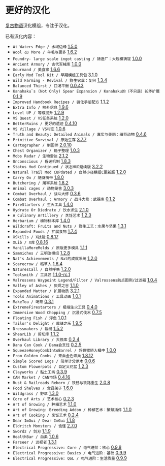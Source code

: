 # 更好的汉化

[复古物语](https://www.vintagestory.at/)汉化模组，专注于汉化。

已有汉化内容：
- `At Waters Edge / 水域边缘` [1.5.0](https://mods.vintagestory.at/atwatersedge)
- `Wool 🙵 More / 羊毛与更多` [1.6.2](https://mods.vintagestory.at/wool)
- `Foundry- large scale ingot casting / 铸造厂：大规模铸锭` [1.0.0](https://mods.vintagestory.at/show/mod/1197)
- `Ancient Armory / 古代军械库` [1.0.0](https://mods.vintagestory.at/ancientarmory)
- `Gourmand / 美食家` [1.6.6](https://mods.vintagestory.at/show/mod/14390)
- `Early Mod Tool Kit / 早期模组工具包` [3.1.0](https://mods.vintagestory.at/emtk)
- `Wild Farming - Revival / 野生农业：复兴` [1.3.4](https://mods.vintagestory.at/wildfarmingrevival)
- `Balanced Thirst / 口渴平衡` [0.0.43](https://mods.vintagestory.at/balancedthirst)
- ``Kanahaku`s (Not Only) Spear Expansion / Kanahaku的（不只是）长矛扩展`` [0.1.9](https://mods.vintagestory.at/show/mod/11264)
- `Improved Handbook Recipes / 强化手册配方` [1.1.2](https://mods.vintagestory.at/improvedhandbookrecipes)
- `Extra Info / 额外信息` [1.9.6](https://mods.vintagestory.at/extrainfo)
- `Level UP / 等级提升` [1.2.9](https://mods.vintagestory.at/levelup)
- `VS Quest / VS任务系统` [1.2.0](https://mods.vintagestory.at/vsquest)
- `BetterRuins / 更好的遗迹` [0.4.10](https://mods.vintagestory.at/betterruins)
- `VS Village / VS村庄` [1.0.6](https://mods.vintagestory.at/vsvillage)
- `Truth and Beauty: Detailed Animals / 真实与美丽：细节动物` [0.4.6](https://mods.vintagestory.at/detailedanimals)
- `Primitive Survival / 原始生存` [3.7.7](https://mods.vintagestory.at/primitivesurvival)
- `Cartographer / 制图师` [2.0.10](https://mods.vintagestory.at/nbcartographer)
- `Chest Organizer / 箱子整理` [1.0.3](https://mods.vintagestory.at/chestorganizer)
- `Mobs Radar / 生物雷达` [2.1.2](https://mods.vintagestory.at/mobsradar)
- `Unconscious / 昏迷机制` [1.8.3](https://mods.vintagestory.at/unconscious)
- `Status Hud Continued / 状态HUD延续版` [3.2.2](https://mods.vintagestory.at/show/mod/9817)
- `Natural Trail Mod CUPdated / 自然小径模组C更新版` [1.2.0](https://mods.vintagestory.at/trailmodcupdated)
- `Carry On / 随身携带` [1.8.0](https://mods.vintagestory.at/carryon)
- `Butchering / 屠宰系统` [1.8.2](https://mods.vintagestory.at/butchering)
- `Animal cages / 动物笼舍` [3.0.3](https://mods.vintagestory.at/animalcages)
- `Combat Overhaul / 战斗大修` [0.3.6](https://mods.vintagestory.at/combatoverhaul)
- `Combat Overhaul : Armory / 战斗大修：武器库` [0.1.2](https://mods.vintagestory.at/armory)
- `FireStarters / 生火工具` [1.4.0](https://mods.vintagestory.at/firestarters)
- `Hydrate Or Diedrate / 饮水求生` [2.1.0](https://mods.vintagestory.at/hydrateordiedrate)
- `A Culinary Artillery / 烹饪艺术` [1.2.3](https://mods.vintagestory.at/aculinaryartillery)
- `Herbarium / 植物标本库` [1.4.0](https://mods.vintagestory.at/herbarium)
- `Wildcraft: Fruits and Nuts / 野生工艺：水果与坚果` [1.3.1](https://mods.vintagestory.at/wildcraftfruit)
- `Expanded Foods / 扩展食物` [1.7.4](https://mods.vintagestory.at/expandedfoods)
- `XSkills / X技能` [0.8.17](https://mods.vintagestory.at/show/mod/247)
- `XLib / X库` [0.8.16](https://mods.vintagestory.at/show/mod/244)
- `VanillaMoreMolds / 原版更多模具` [1.1.1](https://mods.vintagestory.at/vanillamoremolds)
- `Sammiches / 三明治模组` [1.2.8](https://mods.vintagestory.at/sammiches)
- `Nat's Achievements / Nat的成就系统` [1.2.0](https://mods.vintagestory.at/show/mod/9615)
- `Scarecrow / 稻草人` [1.6.4](https://mods.vintagestory.at/scarecrow)
- `NaturesCall / 自然呼唤` [1.2.0](https://mods.vintagestory.at/naturescall)
- `Toolsmith / 工具匠` [1.1.0-rc.1](https://mods.vintagestory.at/toolsmith)
- `Valrossens Waypoint Legend/Filter / Valrossens航点图例/过滤器` [1.0.4](https://mods.vintagestory.at/show/mod/22391)
- `Valley of Ashes / 灰烬之谷` [1.1.0](https://mods.vintagestory.at/valleyofashes)
- `Expanded Matter / 扩展物质` [3.2.1](https://mods.vintagestory.at/em)
- `Tools Animations / 工具动画` [1.0.1](https://mods.vintagestory.at/toolsanimations)
- `MakeTea / 喝茶` [0.3.1](https://mods.vintagestory.at/maketea)
- `ExtremeFirestarters / 极端生火工具` [0.4.0](https://mods.vintagestory.at/extremefirestarters)
- `Immersive Wood Chopping / 沉浸式伐木` [0.7.5](https://mods.vintagestory.at/immersivewoodchopping)
- `Floating Fish / 浮鱼` [1.0.1](https://mods.vintagestory.at/show/mod/19909)
- `Tailor's Delight / 裁缝之乐` [1.9.5](https://mods.vintagestory.at/show/mod/tailorsdelight)
- `Dressmakers / 裁缝` [1.5.2](https://mods.vintagestory.at/dressmakers)
- `ShearLib / 剪切库` [1.1.2](https://mods.vintagestory.at/shearlib)
- `Overhaul Library / 大修库` [0.2.4](https://mods.vintagestory.at/overhaullib)
- `Dana Can Cook / Dana会烹饪` [0.2.5](https://mods.vintagestory.at/danacancook)
- `SqueezeHoneyCombIntoBarrel / 将蜂蜜挤入桶中` [1.0.0](https://mods.vintagestory.at/22112)
- `From Golden Combs / 来自金色蜂巢` [1.8.12](https://mods.vintagestory.at/fromgoldencombs)
- `Simple Scored Logs / 简单计分原木` [0.0.6](https://mods.vintagestory.at/show/mod/21403)
- `Custom Flowerpots / 自定义花盆` [1.2.3](https://mods.vintagestory.at/customflowerpots)
- `Clayworks / 黏土工坊` [0.3.9](https://mods.vintagestory.at/clayworks)
- `CAN Market / CAN市场` [0.4.16](https://mods.vintagestory.at/canmarket)
- `Rust & Railroads Reborn / 铁锈与铁路重生` [2.0.8](https://mods.vintagestory.at/rustandrailroads)
- `Food Shelves / 食品架子` [1.6.0](https://mods.vintagestory.at/foodshelves)
- `Wildgrass / 野草` [1.3.0](https://mods.vintagestory.at/wildgrass)
- `Core of Arts / 艺术核心` [0.2.3](https://mods.vintagestory.at/coreofarts)
- `Art of Growing / 种植艺术` [1.1.0](https://mods.vintagestory.at/artofgrowing)
- `Art of Growing: Breeding Addon / 种植艺术：繁殖插件` [1.1.0](https://mods.vintagestory.at/aogbreedingaddon)
- `Art of Cooking / 烹饪艺术` [0.2.4](https://mods.vintagestory.at/artofcooking)
- `Dear ImGui / Dear ImGui` [1.1.8](https://mods.vintagestory.at/show/mod/imgui)
- `Eldritch Monsters / 诡怪` [2.7.0](https://mods.vintagestory.at/eldritchmonsters)
- `Swordz / 剑刃` [1.1.9](https://mods.vintagestory.at/swordz)
- `HealthBar / 血条` [1.0.6](https://mods.vintagestory.at/healthbar)
- `Farseer / 远视者` [1.3.1](https://mods.vintagestory.at/show/mod/22371)
- `Electrical Progressive: Core / 电气进阶：核心` [0.9.8](https://mods.vintagestory.at/electricalprogressivecore)
- `Electrical Progressive: Basics / 电气进阶：基础` [0.9.9](https://mods.vintagestory.at/electricalprogressivebasics)
- `Electrical Progressive: QoL / 电气进阶：生活质量` [0.9.9](https://mods.vintagestory.at/electricalprogressiveqol)
